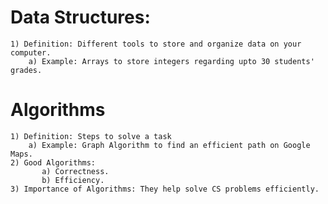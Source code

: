 # Data Structures:
    1) Definition: Different tools to store and organize data on your computer.
        a) Example: Arrays to store integers regarding upto 30 students' grades.
        
# Algorithms
    1) Definition: Steps to solve a task
        a) Example: Graph Algorithm to find an efficient path on Google Maps.
    2) Good Algorithms:
           a) Correctness.
           b) Efficiency.
    3) Importance of Algorithms: They help solve CS problems efficiently.
                                                                                
